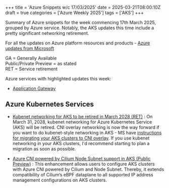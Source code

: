 +++
title = 'Azure Snippets w/c 17/03/2025'
date = 2025-03-21T08:00:10Z
draft = true
categories = ['Azure Weekly 2025']
tags = ['AKS']
+++

Summary of Azure snippets for the week commencing 17th March 2025, grouped by Azure service. Notably, the AKS updates this time include a pretty significant networking retirement.

For all the updates on Azure platform resources and products - [Azure updates from Microsoft](https://azure.microsoft.com/updates/)

GA = Generally Available  
Public/Private Preview = as stated  
RET = Service retirement

Azure services with highlighted updates this week:

- [Application Gateway](#application-gateway)

## Azure Kubernetes Services

- [Kubenet networking for AKS to be retired in March 2028 (RET)](https://azure.microsoft.com/en-gb/updates?id=485172) : On March 31, 2028, kubenet networking for Azure Kubernetes Service (AKS) will be retired. CNI overlay networking is now the way forward if you want to do kubenet-style networking in AKS - MS have [instructions for migrating your AKS clusters to CNI overlay](https://learn.microsoft.com/en-gb/azure/aks/upgrade-aks-ipam-and-dataplane). If you use kubenet networking in your AKS clusters, I'd recommend starting to plan a migration as soon as possible.

- [Azure CNI powered by Cilium Node Subnet support in AKS (Public Preview)](https://azure.microsoft.com/en-gb/updates?id=482225) : This enhancement allows users to configure AKS clusters with Azure CNI powered by Cilium and Node Subnet. Thereby, it extends compatibility of Cilium’s eBPF dataplane to all supported IP address management configurations on AKS clusters.